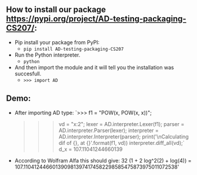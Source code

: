 ## How to install our package https://pypi.org/project/AD-testing-packaging-CS207/:
  - Pip install your package from PyPI:
      - `pip install AD-testing-packaging-CS207`
  - Run the Python interpreter. 
      - `python`
  - And then import the module and it will tell you the installation was succesfull. 
      - `>>> import AD`

## Demo:
  - After importing AD type: 
      `>>> f1 = "POW(x, POW(x, x))";
      >>> vd = "x:2";
      >>> lexer = AD.interpreter.Lexer(f1);
      >>> parser =  AD.interpreter.Parser(lexer);
      >>> interpreter =  AD.interpreter.Interpreter(parser);
      >>> print('\nCalculating dif of {}, at {}'.format(f1, vd)) 
      >>> interpreter.diff_all(vd);`
      d_x = 107.11041244660139
  - According to Wolfram Alfa this should give:
      32 (1 + 2 log^2(2) + log(4)) = 107.1104124466013909813974174582298585475873975011072538'
